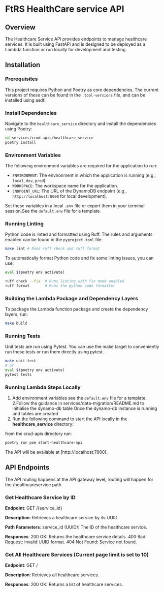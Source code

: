 # FtRS HealthCare service API

## Overview

The Healthcare Service API provides endpoints to manage healthcare services. It is built using FastAPI and is designed to be deployed as a Lambda function or run locally for development and testing.

## Installation

### Prerequisites

This project requires Python and Poetry as core dependencies.
The current versions of these can be found in the `.tool-versions` file, and can be installed using asdf.

### Install Dependencies

Navigate to the `healthcare_service` directory and install the dependencies using Poetry:

```bash
cd services/crud-apis/healthcare_service
poetry install
```

### Environment Variables

The following environment variables are required for the application to run:

- `ENVIRONMENT`: The environment in which the application is running (e.g., `local`, `dev`, `prod`).
- `WORKSPACE`: The workspace name for the application.
- `ENDPOINT_URL`: The URL of the DynamoDB endpoint (e.g., `http://localhost:8000` for local development).

Set these variables in a local `.env` file or export them in your terminal session.See the `default.env` file for a template.

### Running Linting

Python code is linted and formatted using Ruff. The rules and arguments enabled can be found in the `pyproject.toml` file.

```bash
make lint # Runs ruff check and ruff format
```

To automatically format Python code and fix some linting issues, you can use:

```bash
eval $(poetry env activate)

ruff check --fix  # Runs linting with fix mode enabled
ruff format       # Runs the python code formatter
```

### Building the Lambda Package and Dependency Layers

To package the Lambda function package and create the dependency layers, run:

```bash
make build
```

### Running Tests

Unit tests are run using Pytest. You can use the make target to conveniently run these tests or run them directly using pytest.

```bash
make unit-test
# or
eval $(poetry env activate)
pytest tests
```

### Running Lambda Steps Locally

1. Add environment variables see the `default.env` file for a template.
2.Follow the guidance in services/data-migration/README.md to initialise the dynamo-db table
  Once the dynamo-db instance is running and tables are created
2. Run the following command to start the API locally in the **healthcare_service** directory:

from the crud-apis directory run:

```bash
poetry run poe start-healthcare-api
```

The API will be available at [http://localhost:7000].

## API Endpoints

The API routing happens at the API gateway level, routing will happen for the /healthcareservice path.

### Get Healthcare Service by ID

**Endpoint**: GET /{service_id}

**Description**: Retrieves a healthcare service by its UUID.

**Path Parameters**: service_id (UUID): The ID of the healthcare service.

**Responses**:
 200 OK: Returns the healthcare service details.
 400 Bad Request: Invalid UUID format.
 404 Not Found: Service not found.

### Get All Healthcare Services (Current page limit is set to 10)

**Endpoint**: GET /

**Description**: Retrieves all healthcare services.

**Responses**: 200 OK: Returns a list of healthcare services.
